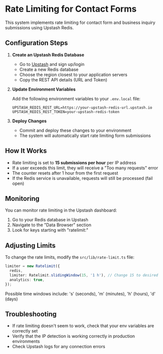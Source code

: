 # Rate Limiting for Contact Forms

This system implements rate limiting for contact form and business inquiry submissions using Upstash Redis.

## Configuration Steps

1. **Create an Upstash Redis Database**

   - Go to [Upstash](https://upstash.com/) and sign up/login
   - Create a new Redis database
   - Choose the region closest to your application servers
   - Copy the REST API details (URL and Token)

2. **Update Environment Variables**

   Add the following environment variables to your `.env.local` file:

   ```
   UPSTASH_REDIS_REST_URL=https://your-upstash-redis-url.upstash.io
   UPSTASH_REDIS_REST_TOKEN=your-upstash-redis-token
   ```

3. **Deploy Changes**

   - Commit and deploy these changes to your environment
   - The system will automatically start rate limiting form submissions

## How It Works

- Rate limiting is set to **15 submissions per hour** per IP address
- If a user exceeds this limit, they will receive a "Too many requests" error
- The counter resets after 1 hour from the first request
- If the Redis service is unavailable, requests will still be processed (fail open)

## Monitoring

You can monitor rate limiting in the Upstash dashboard:

1. Go to your Redis database in Upstash
2. Navigate to the "Data Browser" section
3. Look for keys starting with "ratelimit:"

## Adjusting Limits

To change the rate limits, modify the `src/lib/rate-limit.ts` file:

```typescript
limiter = new Ratelimit({
  redis,
  limiter: Ratelimit.slidingWindow(15, '1 h'), // Change 15 to desired limit
  analytics: true,
});
```

Possible time windows include: 's' (seconds), 'm' (minutes), 'h' (hours), 'd' (days)

## Troubleshooting

- If rate limiting doesn't seem to work, check that your env variables are correctly set
- Verify that the IP detection is working correctly in production environments
- Check Upstash logs for any connection errors 